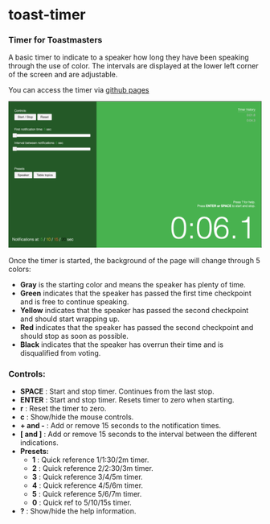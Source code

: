# toast-timer

### Timer for Toastmasters

A basic timer to indicate to a speaker how long they have been speaking through the use of color. The intervals are displayed at the lower left corner of the screen and are adjustable.

You can access the timer via [github pages](https://nbohling.github.io/toast-timer/)

![screenshot](https://raw.githubusercontent.com/nbohling/toast-timer/master/img/timer1.png)

Once the timer is started, the background of the page will change through 5 colors:

- **Gray** is the starting color and means the speaker has plenty of time.
- **Green** indicates that the speaker has passed the first time checkpoint and is free to continue speaking.
- **Yellow** indicates that the speaker has passed the second checkpoint and should start wrapping up.
- **Red** indicates that the speaker has passed the second checkpoint and should stop as soon as possible.
- **Black** indicates that the speaker has overrun their time and is disqualified from voting.

### Controls:

- **SPACE** : Start and stop timer. Continues from the last stop.
- **ENTER** : Start and stop timer. Resets timer to zero when starting.
- **r** : Reset the timer to zero.
- **c** : Show/hide the mouse controls.
- **+ and -** : Add or remove 15 seconds to the notification times.
- **[ and ]** : Add or remove 15 seconds to the interval between the different indications.
- **Presets:**
  - **1** : Quick reference 1/1:30/2m timer.
  - **2** : Quick reference 2/2:30/3m timer.
  - **3** : Quick reference 3/4/5m timer.
  - **4** : Quick reference 4/5/6m timer.
  - **5** : Quick reference 5/6/7m timer.
  - **0** : Quick ref to 5/10/15s timer.
- **?** : Show/hide the help information.
